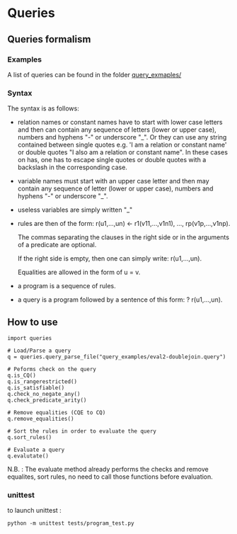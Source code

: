 # Queries

## Queries formalism
### Examples
A list of queries can be found in the folder [query_exmaples/](./query_examples/)

###  Syntax
The syntax is as
follows:

- relation names or constant names have to start with lower case letters and
  then can contain any sequence of letters (lower or upper case), numbers and
  hyphens "-" or underscore "\_". Or they can use any string contained between
  single quotes e.g. 'I am a relation or constant name' or double quotes "I also
  am a relation or constant name". In these cases on has, one has to escape
  single quotes or double quotes with a backslash in the corresponding case.
  
- variable names must start with an upper case letter and then may contain any
  sequence of letter (lower or upper case), numbers and hyphens "-" or
  underscore "\_".
  
- useless variables are simply written "\_"
  
- rules are then of the form:
  r(u1,...,un) <- r1(v11,...,v1n1), ..., rp(v1p,...,v1np).
  
  The commas separating the clauses in the right side or in the arguments of a
  predicate are optional.
  
  If the right side is empty, then one can simply write: r(u1,...,un).
  
  Equalities are allowed in the form of u = v.
  
- a program is a sequence of rules.

- a query is a program followed by a sentence of this form: ? r(u1,...,un).

## How to use 
```{python}
import queries

# Load/Parse a query
q = queries.query_parse_file("query_examples/eval2-doublejoin.query")

# Peforms check on the query 
q.is_CQ()
q.is_rangerestricted()
q.is_satisfiable()
q.check_no_negate_any()
q.check_predicate_arity()

# Remove equalities (CQE to CQ)
q.remove_equalities()

# Sort the rules in order to evaluate the query
q.sort_rules()

# Evaluate a query  
q.evalutate()
````
N.B. : The evaluate method already performs the checks and remove equalites, sort rules, no need to call those functions before evaluation. 

### unittest
to launch unittest :

```{python}
python -m unittest tests/program_test.py
````


